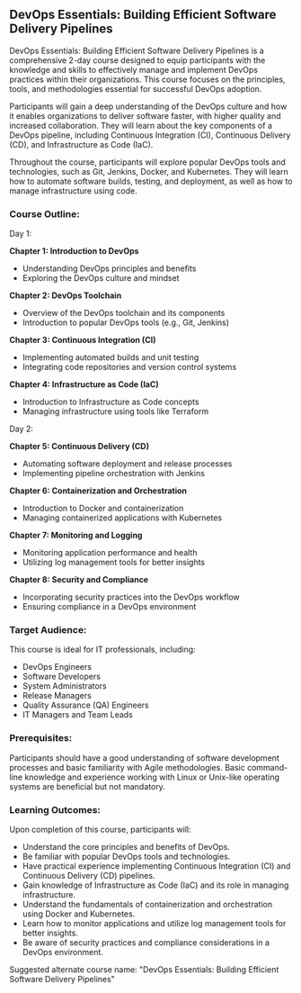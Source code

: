 ## DevOps Essentials: Building Efficient Software Delivery Pipelines

DevOps Essentials: Building Efficient Software Delivery Pipelines is a comprehensive 2-day course designed to equip participants with the knowledge and skills to effectively manage and implement DevOps practices within their organizations. This course focuses on the principles, tools, and methodologies essential for successful DevOps adoption.

Participants will gain a deep understanding of the DevOps culture and how it enables organizations to deliver software faster, with higher quality and increased collaboration. They will learn about the key components of a DevOps pipeline, including Continuous Integration (CI), Continuous Delivery (CD), and Infrastructure as Code (IaC).

Throughout the course, participants will explore popular DevOps tools and technologies, such as Git, Jenkins, Docker, and Kubernetes. They will learn how to automate software builds, testing, and deployment, as well as how to manage infrastructure using code.

### Course Outline:

Day 1:

**Chapter 1: Introduction to DevOps**
- Understanding DevOps principles and benefits
- Exploring the DevOps culture and mindset

**Chapter 2: DevOps Toolchain**
- Overview of the DevOps toolchain and its components
- Introduction to popular DevOps tools (e.g., Git, Jenkins)

**Chapter 3: Continuous Integration (CI)**
- Implementing automated builds and unit testing
- Integrating code repositories and version control systems

**Chapter 4: Infrastructure as Code (IaC)**
- Introduction to Infrastructure as Code concepts
- Managing infrastructure using tools like Terraform

Day 2:

**Chapter 5: Continuous Delivery (CD)**
- Automating software deployment and release processes
- Implementing pipeline orchestration with Jenkins

**Chapter 6: Containerization and Orchestration**
- Introduction to Docker and containerization
- Managing containerized applications with Kubernetes

**Chapter 7: Monitoring and Logging**
- Monitoring application performance and health
- Utilizing log management tools for better insights

**Chapter 8: Security and Compliance**
- Incorporating security practices into the DevOps workflow
- Ensuring compliance in a DevOps environment

### Target Audience:
This course is ideal for IT professionals, including:

- DevOps Engineers
- Software Developers
- System Administrators
- Release Managers
- Quality Assurance (QA) Engineers
- IT Managers and Team Leads

### Prerequisites:
Participants should have a good understanding of software development processes and basic familiarity with Agile methodologies. Basic command-line knowledge and experience working with Linux or Unix-like operating systems are beneficial but not mandatory.

### Learning Outcomes:
Upon completion of this course, participants will:

- Understand the core principles and benefits of DevOps.
- Be familiar with popular DevOps tools and technologies.
- Have practical experience implementing Continuous Integration (CI) and Continuous Delivery (CD) pipelines.
- Gain knowledge of Infrastructure as Code (IaC) and its role in managing infrastructure.
- Understand the fundamentals of containerization and orchestration using Docker and Kubernetes.
- Learn how to monitor applications and utilize log management tools for better insights.
- Be aware of security practices and compliance considerations in a DevOps environment.

Suggested alternate course name: "DevOps Essentials: Building Efficient Software Delivery Pipelines"
